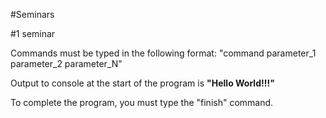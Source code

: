 #Seminars

#1 seminar

Commands must be typed in the following format: "command parameter_1 parameter_2 parameter_N"

Output to console at the start of the program is **"Hello World!!!"**

To complete the program, you must type the "finish" command.
